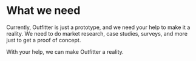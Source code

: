 # What we need
Currently, Outfitter is just a prototype, and we need your help to make it a reality. We need to do market research, case studies, surveys, and more just to get a proof of concept.

With your help, we can make Outfitter a reality.
